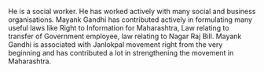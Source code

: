 <div class="leader-image leader-image-container" style="background-image: url(/assets/aapkamanch/img/leaders/mayank-gandhi.jpeg)"></div>

He is a social worker. He has worked actively with many social and business organisations. Mayank Gandhi has contributed actively in formulating many useful laws like Right to Information for Maharashtra, Law relating to transfer of Government employee, law relating to Nagar Raj Bill. Mayank Gandhi is associated with Janlokpal movement right from the very beginning and has contributed a lot in strengthening the movement in Maharashtra.
